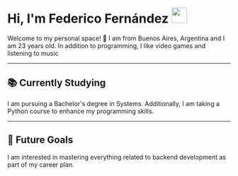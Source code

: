 # Hi, I'm Federico Fernández <img src="https://media.giphy.com/media/hvRJCLFzcasrR4ia7z/giphy.gif" width="35">

Welcome to my personal space! 🚀
I am from Buenos Aires, Argentina and I am 23 years old. In addition to programming, I like video games and listening to music


---

## 📚 Currently Studying
I am pursuing a Bachelor's degree in Systems. Additionally, I am taking a Python course to enhance my programming skills.

---

## 🚀 Future Goals
I am interested in mastering everything related to backend development as part of my career plan.
